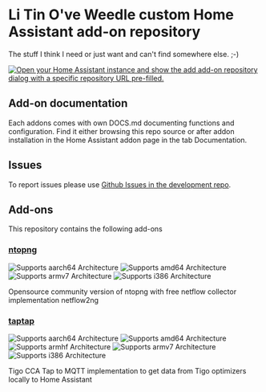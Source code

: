 # Li Tin O've Weedle custom Home Assistant add-on repository

The stuff I think I need or just want and  can't find somewhere else. ;-)

[![Open your Home Assistant instance and show the add add-on repository dialog with a specific repository URL pre-filled.](https://my.home-assistant.io/badges/supervisor_add_addon_repository.svg)](https://my.home-assistant.io/redirect/supervisor_add_addon_repository/?repository_url=https%3A%2F%2Fgithub.com%2Flitinoveweedle%2Fhassio-addons)

## Add-on documentation

Each addons comes with own DOCS.md documenting functions and configuration. Find it either browsing this repo source or after addon installation in the Home Assistant addon page in the tab Documentation.

## Issues

To report issues please use [Github Issues in the development repo](https://github.com/litinoveweedle/hassio-addons-dev/issues).

## Add-ons

This repository contains the following add-ons

### [ntopng](./ntopng)

![Supports aarch64 Architecture][aarch64-shield]
![Supports amd64 Architecture][amd64-shield]
![Supports armv7 Architecture][armv7-shield]
![Supports i386 Architecture][i386-shield]

Opensource community version of ntopng with free netflow collector implementation netflow2ng

### [taptap](./taptap)

![Supports aarch64 Architecture][aarch64-shield]
![Supports amd64 Architecture][amd64-shield]
![Supports armhf Architecture][armhf-shield]
![Supports armv7 Architecture][armv7-shield]
![Supports i386 Architecture][i386-shield]

Tigo CCA Tap to MQTT implementation to get data from Tigo optimizers locally to Home Assistant



[aarch64-shield]: https://img.shields.io/badge/aarch64-yes-green.svg
[amd64-shield]: https://img.shields.io/badge/amd64-yes-green.svg
[armhf-shield]: https://img.shields.io/badge/armhf-yes-green.svg
[armv7-shield]: https://img.shields.io/badge/armv7-yes-green.svg
[i386-shield]: https://img.shields.io/badge/i386-yes-green.svg
